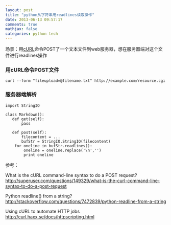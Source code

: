 ```yaml
---
layout: post
title: "python从字符串用readlines读取操作"
date: 2013-06-13 09:57:17
comments: true
mathjax: false
categories: python tech
---
```


场景：用[cURL](http://curl.haxx.se/)命令POST了一个文本文件到web服务器，想在服务器端对这个文件进行readlines操作

<!--more-->

### 用cURL命令POST文件

```
curl --form "fileupload=@filename.txt" http://example.com/resource.cgi
```

### 服务器端解析

```
import StringIO

class Markdown():
   def get(self):
       pass

   def post(self):
       filecontent = ...
       bufStr = StringIO.StringIO(filecontent)
	for oneline in bufStr.readlines():
		oneline = oneline.replace('\n','')
		print oneline

```

参考：

What is the cURL command-line syntax to do a POST request? <http://superuser.com/questions/149329/what-is-the-curl-command-line-syntax-to-do-a-post-request>

Python readline() from a string? <http://stackoverflow.com/questions/7472839/python-readline-from-a-string>

Using cURL to automate HTTP jobs <http://curl.haxx.se/docs/httpscripting.html>
